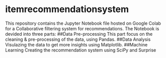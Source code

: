 # itemrecommendationsystem

This repository contains the Jupyter Notebook file hosted on Google Colab for a Collaborative filtering system for recommendations.
The Notebook is devided into three parts:
##Data Pre-processing
This part focus on the cleaning & pre-processing of the data, using Pandas.
##Data Analysis
Visulazing the data to get more insights using Matplotlib.
##Machine Learning
Creating the recommendation system using SciPy and Surprise
